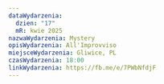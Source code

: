 ```yaml
---
dataWydarzenia:
  dzien: "17"
  mR: kwie 2025
nazwaWydarzenia: Mystery
opisWydarzenia: All'Improvviso
miejsceWydarzenia: Gliwice, PL
czasWydarzenia: 18:00
linkWydarzenia: https://fb.me/e/7PWbNfdjF
---
```

